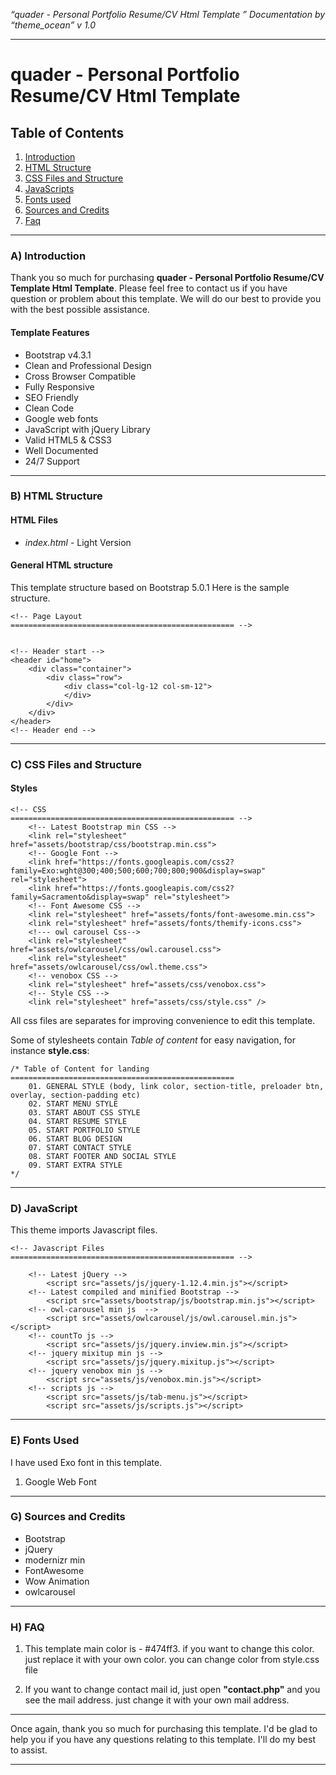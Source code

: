 *“quader - Personal Portfolio Resume/CV Html Template ” Documentation by “theme\_ocean” v 1.0*

* * *

quader - Personal Portfolio Resume/CV Html Template
===================================================

Table of Contents
-----------------

1.  [Introduction](#introduction)
2.  [HTML Structure](#htmlStructure)
3.  [CSS Files and Structure](#cssFiles)
4.  [JavaScripts](#javascript)
5.  [Fonts used](#fontssused)
6.  [Sources and Credits](#credits)
7.  [Faq](#faq)

* * *

### **A) Introduction**

Thank you so much for purchasing **quader - Personal Portfolio Resume/CV Template Html Template**. Please feel free to contact us if you have question or problem about this template. We will do our best to provide you with the best possible assistance.

#### Template Features

*   Bootstrap v4.3.1
*   Clean and Professional Design
*   Cross Browser Compatible
*   Fully Responsive
*   SEO Friendly
*   Clean Code
*   Google web fonts
*   JavaScript with jQuery Library
*   Valid HTML5 & CSS3
*   Well Documented
*   24/7 Support

* * *

### **B) HTML Structure**

#### HTML Files

*   _index.html_ - Light Version

#### General HTML structure

This template structure based on Bootstrap 5.0.1 Here is the sample structure.

```
<!-- Page Layout
================================================== -->

	
<!-- Header start -->
<header id="home">
	<div class="container">
		<div class="row">
			<div class="col-lg-12 col-sm-12">
			</div>
		</div>
	</div>
</header>
<!-- Header end -->
```
* * *

### **C) CSS Files and Structure**

#### Styles

````
<!-- CSS
================================================== -->
    <!-- Latest Bootstrap min CSS -->
    <link rel="stylesheet" href="assets/bootstrap/css/bootstrap.min.css">		
    <!-- Google Font -->
    <link href="https://fonts.googleapis.com/css2?family=Exo:wght@300;400;500;600;700;800;900&display=swap" rel="stylesheet"> 
    <link href="https://fonts.googleapis.com/css2?family=Sacramento&display=swap" rel="stylesheet"> 
    <!-- Font Awesome CSS -->
    <link rel="stylesheet" href="assets/fonts/font-awesome.min.css">
    <link rel="stylesheet" href="assets/fonts/themify-icons.css">
    <!--- owl carousel Css-->
    <link rel="stylesheet" href="assets/owlcarousel/css/owl.carousel.css">
    <link rel="stylesheet" href="assets/owlcarousel/css/owl.theme.css">		
    <!-- venobox CSS -->		
    <link rel="stylesheet" href="assets/css/venobox.css">							
    <!-- Style CSS -->
    <link rel="stylesheet" href="assets/css/style.css" />
````

All css files are separates for improving convenience to edit this template.

Some of stylesheets contain _Table of content_ for easy navigation, for instance **style.css**:

````
/* Table of Content for landing
==================================================
    01. GENERAL STYLE (body, link color, section-title, preloader btn, overlay, section-padding etc)
    02. START MENU STYLE
    03. START ABOUT CSS STYLE
    04. START RESUME STYLE
    05. START PORTFOLIO STYLE
    06. START BLOG DESIGN
    07. START CONTACT STYLE
    08. START FOOTER AND SOCIAL STYLE
    09. START EXTRA STYLE
*/
````

* * *

### **D) JavaScript**

This theme imports Javascript files.

````
<!-- Javascript Files
================================================== -->
	
	<!-- Latest jQuery -->
		<script src="assets/js/jquery-1.12.4.min.js"></script>
	<!-- Latest compiled and minified Bootstrap -->
		<script src="assets/bootstrap/js/bootstrap.min.js"></script>			
	<!-- owl-carousel min js  -->
		<script src="assets/owlcarousel/js/owl.carousel.min.js"></script>
	<!-- countTo js -->
		<script src="assets/js/jquery.inview.min.js"></script>		
	<!-- jquery mixitup min js -->
		<script src="assets/js/jquery.mixitup.js"></script>		
	<!-- jquery venobox min js -->
		<script src="assets/js/venobox.min.js"></script>			
	<!-- scripts js -->
		<script src="assets/js/tab-menu.js"></script>	
		<script src="assets/js/scripts.js"></script>
````

* * *

### **E) Fonts Used**

I have used Exo font in this template.

1.  Google Web Font



* * *

### **G) Sources and Credits**

*   Bootstrap
*   jQuery
*   modernizr min
*   FontAwesome
*   Wow Animation
*   owlcarousel

* * *

### **H) FAQ**

1) This template main color is - #474ff3. if you want to change this color. just replace it with your own color. you can change color from style.css file

2) If you want to change contact mail id, just open **"contact.php"** and you see the mail address. just change it with your own mail address.

* * *

Once again, thank you so much for purchasing this template. I'd be glad to help you if you have any questions relating to this template. I'll do my best to assist.

* * *